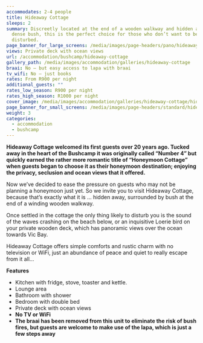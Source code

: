 ```yaml
---
accommodates: 2-4 people
title: Hideaway Cottage
sleeps: 2
summary: Discreetly located at the end of a wooden walkway and hidden amongst
  dense bush, this is the perfect choice for those who don’t want to be
  disturbed.
page_banner_for_large_screens: /media/images/page-headers/pano/hideaway-cottage.jpg
views: Private deck with ocean views
url: /accommodation/bushcamp/hideaway-cottage
gallery_path: /media/images/accommodation/galleries/hideaway-cottage
braai: No – but easy access to lapa with braai
tv_wifi: No – just books
rates: From R900 per night
additional_guests: ""
rates_low_season: R900 per night
rates_high_season: R1000 per night
cover_image: /media/images/accommodation/galleries/hideaway-cottage/hideaway-cottage-02.jpg
page_banner_for_small_screens: /media/images/page-headers/standard/hideaway-cottage.jpg
weight: 3
categories:
  - accommodation
  - bushcamp
---
```

**Hideaway Cottage welcomed its first guests over 20 years ago. Tucked away in the heart of the Bushcamp it was originally called “Number 4” but quickly earned the rather more romantic title of “Honeymoon Cottage” when guests began to choose it as their honeymoon destination; enjoying the privacy, seclusion and ocean views that it offered.**

Now we’ve decided to ease the pressure on guests who may not be planning a honeymoon just yet. So we invite you to visit Hideaway Cottage, because that’s exactly what it is … hidden away, surrounded by bush at the end of a winding wooden walkway. 

Once settled in the cottage the only thing likely to disturb you is the sound of the waves crashing on the beach below, or an inquisitive Loerie bird on your private wooden deck, which has panoramic views over the ocean towards Vic Bay.

Hideaway Cottage offers simple comforts and rustic charm with no television or WiFi, just an abundance of peace and quiet to really escape from it all…

**Features**

* Kitchen with fridge, stove, toaster and kettle.
* Lounge area
* Bathroom with shower
* Bedroom with double bed
* Private deck with ocean views
* **No TV or WiFi**
* **The braai has been removed from this unit to eliminate the risk of bush fires, but guests are welcome to make use of the lapa, which is just a few steps away**